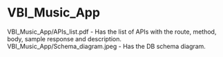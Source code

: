# VBI_Music_App


VBI_Music_App/APIs_list.pdf - Has the list of APIs with the route, method, body, sample response and description.
VBI_Music_App/Schema_diagram.jpeg - Has the DB schema diagram.
